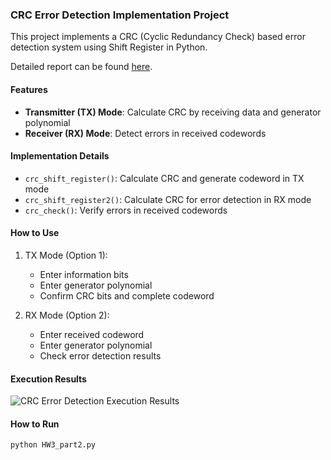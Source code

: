 ### CRC Error Detection Implementation Project

This project implements a CRC (Cyclic Redundancy Check) based error detection system using Shift Register in Python.

Detailed report can be found [here](https://github.com/Sarang-Han/Error-detection-implement/blob/main/Error%20Detection%20Implement%20Report.pdf).

#### Features

- **Transmitter (TX) Mode**: Calculate CRC by receiving data and generator polynomial
- **Receiver (RX) Mode**: Detect errors in received codewords

#### Implementation Details

- `crc_shift_register()`: Calculate CRC and generate codeword in TX mode
- `crc_shift_register2()`: Calculate CRC for error detection in RX mode
- `crc_check()`: Verify errors in received codewords

#### How to Use

1. TX Mode (Option 1):
   - Enter information bits
   - Enter generator polynomial
   - Confirm CRC bits and complete codeword

2. RX Mode (Option 2):
   - Enter received codeword
   - Enter generator polynomial
   - Check error detection results

#### Execution Results

![CRC Error Detection Execution Results](https://github.com/user-attachments/assets/4436beb0-0770-4978-bd2c-b8d2ff5d90ff)

#### How to Run

```bash
python HW3_part2.py
```
